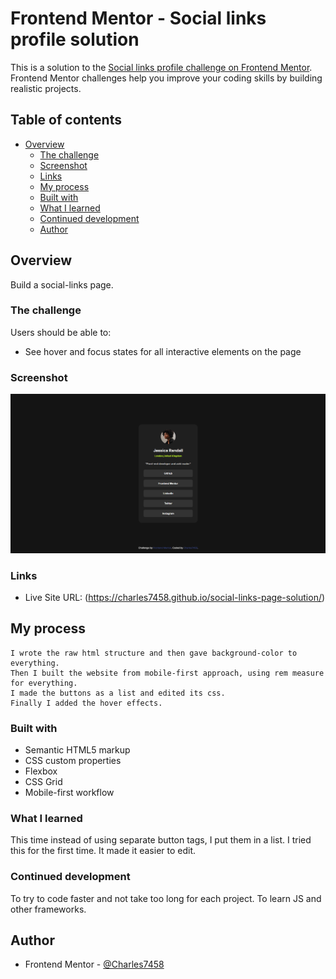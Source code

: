 # Frontend Mentor - Social links profile solution

This is a solution to the [Social links profile challenge on Frontend Mentor](https://www.frontendmentor.io/challenges/social-links-profile-UG32l9m6dQ). Frontend Mentor challenges help you improve your coding skills by building realistic projects. 

## Table of contents

- [Overview](#overview)
  - [The challenge](#the-challenge)
  - [Screenshot](#screenshot)
  - [Links](#links)
  - [My process](#my-process)
  - [Built with](#built-with)
  - [What I learned](#what-i-learned)
  - [Continued development](#continued-development)
  - [Author](#author)


## Overview
  Build a social-links page.

### The challenge

Users should be able to:

- See hover and focus states for all interactive elements on the page

### Screenshot

![](./Screenshot.png)


### Links

- Live Site URL: (https://charles7458.github.io/social-links-page-solution/)

## My process
    I wrote the raw html structure and then gave background-color to everything.
    Then I built the website from mobile-first approach, using rem measure for everything.
    I made the buttons as a list and edited its css.
    Finally I added the hover effects.
### Built with

- Semantic HTML5 markup
- CSS custom properties
- Flexbox
- CSS Grid
- Mobile-first workflow


### What I learned

This time instead of using separate button tags, I put them in a list. I tried this for the first time. It made it easier to edit.

### Continued development

To try to code faster and not take too long for each project. To learn JS and other frameworks.


## Author

- Frontend Mentor - [@Charles7458](https://www.frontendmentor.io/profile/Charles7458)

